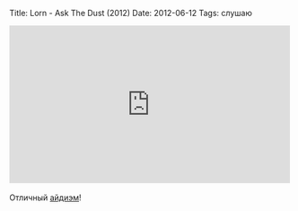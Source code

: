 Title: Lorn - Ask The Dust (2012)
Date: 2012-06-12
Tags: слушаю

<div class="text"><iframe src="http://player.vimeo.com/video/43028923?color=ffffff" width="500" height="281" frameborder="0" webkitallowfullscreen="webkitallowfullscreen" mozallowfullscreen="mozallowfullscreen" allowfullscreen="allowfullscreen"></iframe><br /><br />
Отличный <a href="http://ninjatune.net/release/lorn/ask-the-dust">айдиэм</a>!</div>